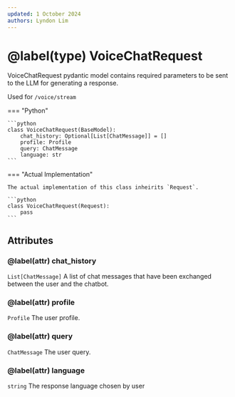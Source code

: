 ```yaml
---
updated: 1 October 2024
authors: Lyndon Lim
---
```


# @label(type) VoiceChatRequest

VoiceChatRequest pydantic model contains required parameters to be sent to the LLM for generating a response.

Used for `/voice/stream`

=== "Python"

    ```python
    class VoiceChatRequest(BaseModel):
        chat_history: Optional[List[ChatMessage]] = []
        profile: Profile
        query: ChatMessage
        language: str
    ```

=== "Actual Implementation"

    The actual implementation of this class inheirits `Request`.

    ```python
    class VoiceChatRequest(Request):
        pass
    ```

## Attributes

### @label(attr) chat_history

`List[ChatMessage]` A list of chat messages that have been exchanged between the user and the chatbot.

### @label(attr) profile

`Profile` The user profile.

### @label(attr) query

`ChatMessage` The user query.

### @label(attr) language

`string` The response language chosen by user
